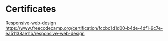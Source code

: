 # Certificates

Responsive-web-design
https://www.freecodecamp.org/certification/fccbc1d1d00-b4de-4df1-9c7e-ea51138ae11b/responsive-web-design
